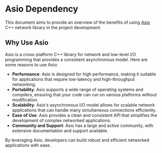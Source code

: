 # Asio Dependency

This document aims to provide an overview of the benefits of using [Asio](https://think-async.com/Asio/) C++ network library in the project development.


## Why Use Asio

Asio is a cross-platform C++ library for network and low-level I/O programming that provides a consistent asynchronous model. Here are some reasons to use Asio:

- **Performance**: Asio is designed for high performance, making it suitable for applications that require low-latency and high-throughput networking.
- **Portability**: Asio supports a wide range of operating systems and compilers, ensuring that your code can run on various platforms without modification.
- **Scalability**: Asio's asynchronous I/O model allows for scalable network applications that can handle many simultaneous connections efficiently.
- **Ease of Use**: Asio provides a clean and consistent API that simplifies the development of complex networked applications.
- **Community and Support**: Asio has a large and active community, with extensive documentation and support available.

By leveraging Asio, developers can build robust and efficient networked applications with ease.
